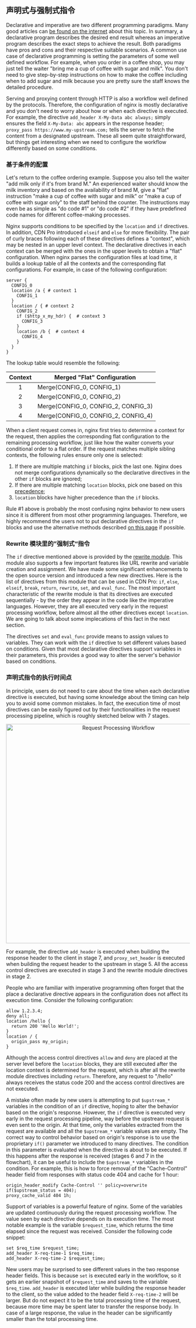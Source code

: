 ## 声明式与强制式指令

Declarative and imperative are two different programming paradigms. Many good articles can [be found on the internet](https://www.google.com/search?q=imperative+declarative) about this topic. In summary, a declarative program describes the desired end result whereas an imperative program describes the exact steps to achieve the result. Both paradigms have pros and cons and their respective suitable scenarios. A common use case of declarative programming is setting the parameters of some well defined workflow. For example, when you order in a coffee shop, you may just tell the waiter "bring me a cup of coffee with sugar and milk". You don't need to give step-by-step instructions on how to make the coffee including when to add sugar and milk because you are pretty sure the staff knows the detailed procedure.

Serving and proxying content through HTTP is also a workflow well defined by the protocols. Therefore, the configuration of nginx is mostly declarative and you don't need to worry about how or when each directive is executed. For example, the directive `add_header X-My-Data abc always;` simply ensures the field `X-My-Data: abc` appears in the response header; `proxy_pass https://www.my-upstream.com;` tells the server to fetch the content from a designated upstream. These all seem quite straightforward, but things get interesting when we need to configure the workflow differently based on some conditions.

### 基于条件的配置

Let's return to the coffee ordering example. Suppose you also tell the waiter "add milk only if it's from brand M." An experienced waiter should know the milk inventory and based on the availability of brand M, give a "flat" instruction "make a cup of coffee with sugar and milk" or "make a cup of coffee with sugar only" to the staff behind the counter. The instructions may even be as simple as "do code #1" or "do code #2" if they have predefined code names for different coffee-making processes.

Nginx supports conditions to be specified by the `location` and `if` directives. In addition, CDN Pro introduced `elseif` and `else` for more flexibility. The pair of curly braces following each of these directives defines a "context", which may be nested in an upper level context. The declarative directives in each context can be merged with the ones in the upper levels to obtain a "flat" configuration. When nginx parses the configuration files at load time, it builds a lookup table of all the contexts and the corresponding flat configurations. For example, in case of the following configuration:
```nginx
server {
  CONFIG_0
  location /a { # context 1
    CONFIG_1
  }
  location / { # context 2
    CONFIG_2
    if ($http_x_my_hdr) {  # context 3
      CONFIG_3
    }
    location /b {  # context 4
      CONFIG_4
    }
  }
}
```
The lookup table would resemble the following:

| **Context** | **Merged "Flat" Configuration** |
| :----: | ---- |
| 1 | Merge(CONFIG_0, CONFIG_1) |
| 2 | Merge(CONFIG_0, CONFIG_2) |
| 3 | Merge(CONFIG_0, CONFIG_2, CONFIG_3) |
| 4 | Merge(CONFIG_0, CONFIG_2, CONFIG_4) |

When a client request comes in, nginx first tries to determine a context for the request, then applies the corresponding flat configuration to the remaining processing workflow, just like how the waiter converts your conditional order to a flat order. If the request matches multiple sibling contexts, the following rules ensure only one is selected:

1. If there are multiple matching `if` blocks, pick the last one. Nginx does not merge configurations dynamically so the declarative directives in the other `if` blocks are ignored;
2. If there are multiple matching `location` blocks, pick one based on this [precedence](http://nginx.org/en/docs/http/ngx_http_core_module.html#location);
3. `location` blocks have higher precedence than the `if` blocks.

Rule #1 above is probably the most confusing nginx behavior to new users since it is different from most other programming languages. Therefore, we highly recommend the users not to put declarative directives in the `if` blocks and use the alternative methods described [on this page](multiple-origins) if possible.

### Rewrite 模块里的”强制式“指令
The `if` directive mentioned above is provided by the [rewrite module](http://nginx.org/en/docs/http/ngx_http_rewrite_module.html). This module also supports a few important features like URL rewrite and variable creation and assignment. We have made some significant enhancements to the open source version and introduced a few new directives. Here is the list of directives from this module that can be used in CDN Pro: `if`, `else`, `elseif`, `break`, `return`, `rewrite`, `set`, and `eval_func`. The most important characteristic of the rewrite module is that its directives are executed sequentially - by the order they appear in the code like the imperative languages. However, they are all executed very early in the request processing workflow, before almost all the other directives except `location`. We are going to talk about some implecations of this fact in the next section.

The directives `set` and `eval_func` provide means to assign values to variables. They can work with the `if` directive to set different values based on conditions. Given that most declarative directives support variables in their parameters, this provides a good way to alter the server's behavior based on conditions.

### 声明式指令的执行时间点

In principle, users do not need to care about the time when each declarative directive is executed, but having some knowledge about the timing can help you to avoid some common mistakes. In fact, the execution time of most directives can be easily figured out by their functionalities in the request processing pipeline, which is roughly sketched below with 7 stages.
<p align=center src=“https://docs.google.com/drawings/d/1XC9P8Y4bd_M876iiAUUYkijocV_y21S8YT3rg3ACh2E/edit”><img src="/docs/edge-logic/request-workflow.png" alt="Request Processing Workflow" width="600"></p>

For example, the directive `add_header` is executed when building the response header to the client in stage 7, and `proxy_set_header` is executed when building the request header to the upstream in stage 5. All the access control directives are executed in stage 3 and the rewrite module directives in stage 2.

People who are familiar with imperative programming often forget that the place a declarative directive appears in the configuration does not affect its execution time. Consider the following configuration:
```nginx
allow 1.2.3.4;
deny all;
location /hello {
  return 200 'Hello World!';
}
location / {
  origin_pass my_origin;
}
```
Although the access control directives `allow` and `deny` are placed at the server level before the `location` blocks, they are still executed after the location context is determined for the request, which is after all the rewrite module directives including `return`. Therefore, any request to "/hello" always receives the status code 200 and the access control directives are not executed.

A mistake often made by new users is attempting to put `$upstream_*` variables in the condition of an `if` directive, hoping to alter the behavior based on the origin's response. However, the `if` directive is executed very early in the request processing pipeline, way before the upstream request is even sent to the origin. At that time, only the variables extracted from the request are available and all the `$upstream_*` variable values are empty. The correct way to control behavior based on origin's response is to use the proprietary `if()` parameter we introduced to many directives. The condition in this parameter is evaluated when the directive is about to be executed. If this happens after the response is received (stages 6 and 7 in the flowchart), it can be useful to include the `$upstream_*` variables in the condition. For example, this is how to force removal of the "Cache-Control" header field from responses with status code 404 and cache for 1 hour:
```nginx
origin_header_modify Cache-Control '' policy=overwrite if($upstream_status = 404);
proxy_cache_valid 404 1h;
```

Support of variables is a powerful feature of nginx. Some of the variables are updated continuously during the request processing workflow. The value seen by each directive depends on its execution time. The most notable example is the variable `$request_time`, which returns the time elapsed since the request was received. Consider the following code snippet:
```nginx
set $req_time $request_time;
add_header X-req-time-1 $req_time;
add_header X-req-time-2 $request_time;
```
New users may be surprised to see different values in the two response header fields. This is because `set` is executed early in the workflow, so it gets an earlier snapshot of `$request_time` and saves to the variable `$req_time`. `add_header` is executed later while building the response header to the client, so the value added to the header field `X-req-time-2` will be larger. But do not expect it to be the total processing time of the request, because more time may be spent later to transfer the response body. In case of a large response, the value in the header can be significantly smaller than the total processing time.
